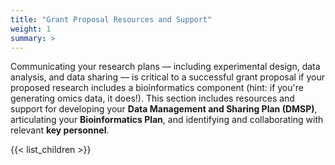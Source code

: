 ```yaml
---
title: "Grant Proposal Resources and Support"
weight: 1
summary: >
---
```


Communicating your research plans — including experimental design, data analysis, and data sharing — is critical to a successful grant proposal if your proposed research includes a bioinformatics component (hint: if you're generating omics data, it does!). This section includes resources and support for developing your **Data Management and Sharing Plan (DMSP)**, articulating your **Bioinformatics Plan**, and identifying and collaborating with relevant **key personnel**.

{{< list_children >}}
